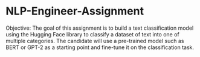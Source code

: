 # NLP-Engineer-Assignment
Objective: The goal of this assignment is to build a text classification model using the Hugging Face library to classify a dataset of text into one of multiple categories. The candidate will use a pre-trained model such as BERT or GPT-2 as a starting point and fine-tune it on the classification task.
